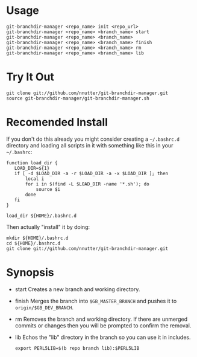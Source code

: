 Usage
=====

~~~
git-branchdir-manager <repo_name> init <repo_url>
git-branchdir-manager <repo_name> <branch_name> start
git-branchdir-manager <repo_name> <branch_name>
git-branchdir-manager <repo_name> <branch_name> finish
git-branchdir-manager <repo_name> <branch_name> rm
git-branchdir-manager <repo_name> <branch_name> lib
~~~

Try It Out
==========

~~~
git clone git://github.com/nnutter/git-branchdir-manager.git
source git-branchdir-manager/git-branchdir-manager.sh
~~~

Recomended Install
==================

If you don't do this already you might consider creating a `~/.bashrc.d` directory and loading all scripts in it with something like this in your `~/.bashrc`:

~~~
function load_dir {
   LOAD_DIR=${1}
   if [ -d $LOAD_DIR -a -r $LOAD_DIR -a -x $LOAD_DIR ]; then
       local i
       for i in $(find -L $LOAD_DIR -name '*.sh'); do
           source $i
       done
   fi
}

load_dir ${HOME}/.bashrc.d
~~~

Then actually "install" it by doing:

~~~
mkdir ${HOME}/.bashrc.d
cd ${HOME}/.bashrc.d
git clone git://github.com/nnutter/git-branchdir-manager.git
~~~

Synopsis
========

- start
    Creates a new branch and working directory.

- finish
    Merges the branch into `$GB_MASTER_BRANCH` and pushes it to `origin/$GB_DEV_BRANCH`.

- rm
    Removes the branch and working directory. If there are unmerged commits or changes then you will be prompted to confirm the removal.

- lib
    Echos the "lib" directory in the branch so you can use it in includes.

    `export PERL5LIB=$(b repo branch lib):$PERL5LIB`


